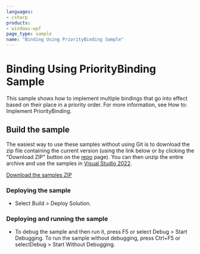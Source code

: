 ```yaml
---
languages:
- csharp
products:
- windows-wpf
page_type: sample
name: "Binding Using PriorityBinding Sample"
---
```


# Binding Using PriorityBinding Sample
This sample shows how to implement multiple bindings that go into effect based on their place in a priority order. For more information, see How to: Implement PriorityBinding.

## Build the sample
The easiest way to use these samples without using Git is to download the zip file containing the current version (using the link below or by clicking the "Download ZIP" button on the [repo](https://github.com/microsoft/WPF-Samples?tab=readme-ov-file) page). You can then unzip the entire archive and use the samples in [Visual Studio 2022](https://www.visualstudio.com/wpf-vs).

[Download the samples ZIP](../../archive/main.zip)

### Deploying the sample
- Select Build > Deploy Solution. 

### Deploying and running the sample
- To debug the sample and then run it, press F5 or select Debug >  Start Debugging. To run the sample without debugging, press Ctrl+F5 or selectDebug > Start Without Debugging. 


